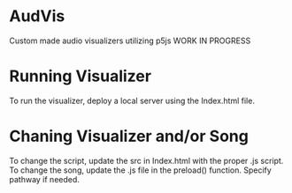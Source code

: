 # AudVis
Custom made audio visualizers utilizing p5js
WORK IN PROGRESS

# Running Visualizer
To run the visualizer, deploy a local server using the Index.html file.

# Chaning Visualizer and/or Song
To change the script, update the src in Index.html with the proper .js script.
To change the song, update the .js file in the preload() function. Specify pathway if needed.
